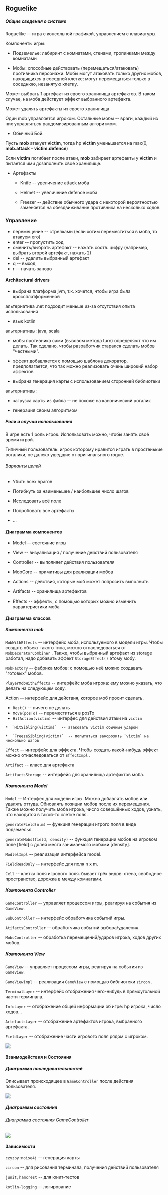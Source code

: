 ## Roguelike

##### Общие сведения о системе

Roguelike -- игра с консольной графикой, управлением с клавиатуры.

Компоненты игры:

* Подземелье: лабиринт с комнатами, стенами, тропинками между комнатами

* Мобы: способные действовать (перемещаться/атаковать) противника персонажи.
Мобы могут атаковать только других мобов, находящихся в соседней клетке; могут перемещаться только в соседнюю, незанятую клетку.

Может выбрать 1 артефакт из своего хранилища артефактов. В таком случае, на моба действует эффект выбранного артефакта.

Может удалять артефакты из своего хранилища

Один mob управляется игроком. Остальные мобы -- враги, каждый из них управляться рандомизированным алгоритмом.

* Обычный Бой:

Пусть **mob** атакует **victim**, тогда hp **victim** уменьшается на max(0, **mob.attack** - **victim.defence**)

Если **victim** погибает после атаки, **mob** забирает артефакты у **victim** и пытается ими дозаполнить своё хранилище.

* Артефакты

  * Knife -- увеличение attack моба

  * Helmet -- увеличение defence моба

  * Freezer -- действие обычного удара с некоторой вероятностью заменяется на обездвиживание противника на несколько ходов.

### Управление
* перемещение -- стрелками (если хотим переместиться в моба, то атакуем его)
* enter -- пропустить ход
* сменить/выбрать артефакт -- нажать соотв. цифру (например, выбрать второй артефакт, нажать 2)
* del -- удалить выбранный артефакт
* q -- выход
* r -- начать заново

#### Architectural drivers

* выбрана платформа jvm, т.к. хочется, чтобы игра была кроссплатформенной

альтернатива .net подходит меньше из-за отсутствия опыта использования

* язык kotlin

альтернативы: java, scala

* мобы противника сами (вызовом метода turn) определяют что им делать. Так сделано, чтобы разработчик старался сделать мобов "честными".

* эффект добавляется с помощью шаблона декоратор, предполагается, что так можно реализовать очень широкий набор эффектов

* выбрана генерация карты с использованием сторонней библиотеки

альтернативы:

  * загрузка карты из файла -- не похоже на канонический рогалик

  * генерация своим алгоритмом

##### Роли и случаи использования

В игре есть 1 роль игрок. Использовать можно, чтобы занять своё время игрой.

Типичный пользователь: игрок которому нравится играть в простенькие рогалики, не далеко ушедшие от оригинального rogue.

###### Варианты целей

* Убить всех врагов

* Погибнуть за наименьшее / наибольшее число шагов

* Исследовать всё поле

* Попробовать все артефакты

* ...



#### Диаграмма компонентов

* Model -- состояние игры

* View -- визуализация / получение действий пользователя

* Controller -- выполняет действия пользователя

* MobCore -- примитивы для реализации мобов

* Actions -- действия, которые моб может попросить выполнить

* Artifacts -- хранилища артефактов

* Effects -- эффекты, с помощью которых можно изменить характеристики моба



#### Диаграмма классов

##### Компонента mob

`MobWithEffects`  -- интерфейс моба, используемого в модели игры.
Чтобы создать объект такого типа, можно отнаследоваться от  `MobDecoratorCombiner` . Также, чтобы выбранный артефакт из storage работал, надо добавить эффект  `StorageEffect()`  этому мобу.

`MobFactory`  -- фабрика мобов: с помощью неё можно создавать "готовых" мобов.

`PlayerMobWithEffects`  -- интерфейс моба игрока: ему можно указать, что делать на следующем ходу.

Action  -- интерфейс для действия, которое моб просит сделать.
  *  `Rest()`  -- ничего не делать
  *  `Move(posTo)`  -- переместиться в posTo
  *  `HitAction(victim)`  -- интерфес для действия атаки на `victim`

    *  `HitSibling(victim)`  -- атаковать victim обычным ударом

    *  `FreezeSibling(victim)`  -- попытаться заморозить `victim` на несколько шагов

`Effect`  -- интерфейс для эффекта. Чтобы создать какой-нибудь эффект можно отнаследоваться от `EffectImpl` .

`Artifact`  -- класс для артефакта

`ArtifactsStorage`  -- интерфейс для хранилища артефактов моба.

##### Компонента Model

`Model`  -- Интерфес для модели игры.
Можно добавлять мобов или удалять оттуда. Обновлять позиции мобов после их перемещения.
Также можно получить моба игрока, число совершённых ходов, узнать, что находится в такой-то клетке поля.

`generateField(n,m)`  -- функция генерации игрого поля в виде подземелья.

`generateMobs(field, density)`  -- функция генерации мобов на игровом поле [field] с долей места занимаемого мобами [density].

`ModlelImpl`  -- реализация интерфейса model.

`FieldReadOnly`  -- интерфейс для поля n x m.

`Cell`  -- клетка поля игрового поля. бывает трёх видов: стена, свободное пространство, дорожка в между комнатами.

##### Компонента Controller

`GameController`  -- управляет процессом игры, реагируя на события из `GameView`.

`SubController`  -- интерфейс обработчика событий игры.

`AtifactsController`  -- обработчика событий выбора/удаления.

`MobsController`  -- обработка перемещений/ударов игрока, ходов других мобов.

##### Компонента View

`GameView`  -- управляет процессом игры, реагируя на события из `GameView`.

`GameViewImpl`  -- реализация  `GameView`  с помощью библиотеки  `zircon` .

`TerminalLayer`  -- интерфейс отображения чего-нибудь в прямоугольной части терминала.

`InfoLayer`  -- отображение общей информации об игре: hp игрока, число ходов...

`ArtefactsLayer`  -- отображение артефактов игрока, выбранного артефакта.

`FieldLayer`  -- отображение части игрового поля рядом с игроком.

<img src="diagrams/roguelike-architecture.png" />

#### Взаимодействия и Состояния

##### Диаграмма последовательностей

Описывает происходящее в `GameController` после действия пользователя. 

<img src="diagrams/roguelike-sequence.png" />

##### Диаграммы состояния

###### Диаграмма состояния GameController

<img src="diagrams/roguelike-controller-state.png" />

#### Зависимости

`czyzby:noise4j`  -- генерация карты

`zircon`  -- для рисования терминала, получения действий пользователя

`junit`,  `hamcrest`  -- для юнит-тестов

`kotlin-logging`  -- логирование
